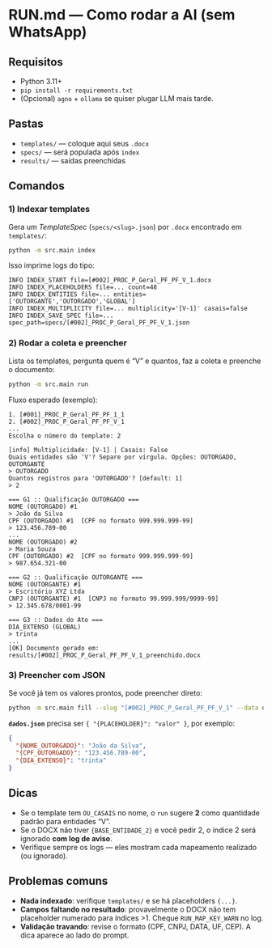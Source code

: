 
# RUN.md — Como rodar a AI (sem WhatsApp)

## Requisitos
- Python 3.11+
- `pip install -r requirements.txt`
- (Opcional) `agno` + `ollama` se quiser plugar LLM mais tarde.

## Pastas
- `templates/` — coloque aqui seus `.docx`
- `specs/` — será populada após `index`
- `results/` — saídas preenchidas

## Comandos

### 1) Indexar templates
Gera um *TemplateSpec* (`specs/<slug>.json`) por `.docx` encontrado em `templates/`:
```bash
python -m src.main index
```

Isso imprime logs do tipo:
```
INFO INDEX_START file=[#002]_PROC_P_Geral_PF_PF_V_1.docx
INFO INDEX_PLACEHOLDERS file=... count=48
INFO INDEX_ENTITIES file=... entities=['OUTORGANTE','OUTORGADO','GLOBAL']
INFO INDEX_MULTIPLICITY file=... multiplicity='[V-1]' casais=false
INFO INDEX_SAVE_SPEC file=... spec_path=specs/[#002]_PROC_P_Geral_PF_PF_V_1.json
```

### 2) Rodar a coleta e preencher
Lista os templates, pergunta quem é “V” e quantos, faz a coleta e preenche o documento:
```bash
python -m src.main run
```

Fluxo esperado (exemplo):
```
1. [#001]_PROC_P_Geral_PF_PF_1_1
2. [#002]_PROC_P_Geral_PF_PF_V_1
...
Escolha o número do template: 2

[info] Multiplicidade: [V-1] | Casais: False
Quais entidades são 'V'? Separe por vírgula. Opções: OUTORGADO, OUTORGANTE
> OUTORGADO
Quantos registros para 'OUTORGADO'? [default: 1]
> 2

=== G1 :: Qualificação OUTORGADO ===
NOME (OUTORGADO) #1
> João da Silva
CPF (OUTORGADO) #1  [CPF no formato 999.999.999-99]
> 123.456.789-00
...
NOME (OUTORGADO) #2
> Maria Souza
CPF (OUTORGADO) #2  [CPF no formato 999.999.999-99]
> 987.654.321-00

=== G2 :: Qualificação OUTORGANTE ===
NOME (OUTORGANTE) #1
> Escritório XYZ Ltda
CNPJ (OUTORGANTE) #1  [CNPJ no formato 99.999.999/9999-99]
> 12.345.678/0001-99

=== G3 :: Dados do Ato ===
DIA_EXTENSO (GLOBAL)
> trinta
...
[OK] Documento gerado em: results/[#002]_PROC_P_Geral_PF_PF_V_1_preenchido.docx
```

### 3) Preencher com JSON
Se você já tem os valores prontos, pode preencher direto:
```bash
python -m src.main fill --slug "[#002]_PROC_P_Geral_PF_PF_V_1" --data dados.json
```

**`dados.json`** precisa ser `{ "{PLACEHOLDER}": "valor" }`, por exemplo:
```json
{
  "{NOME_OUTORGADO}": "João da Silva",
  "{CPF_OUTORGADO}": "123.456.789-00",
  "{DIA_EXTENSO}": "trinta"
}
```

## Dicas
- Se o template tem `OU_CASAIS` no nome, o `run` sugere **2** como quantidade padrão para entidades “V”.
- Se o DOCX não tiver `{BASE_ENTIDADE_2}` e você pedir 2, o índice 2 será ignorado **com log de aviso**.
- Verifique sempre os logs — eles mostram cada mapeamento realizado (ou ignorado).

## Problemas comuns
- **Nada indexado**: verifique `templates/` e se há placeholders `{...}`.
- **Campos faltando no resultado**: provavelmente o DOCX não tem placeholder numerado para índices >1. Cheque `RUN_MAP_KEY_WARN` no log.
- **Validação travando**: revise o formato (CPF, CNPJ, DATA, UF, CEP). A dica aparece ao lado do prompt.